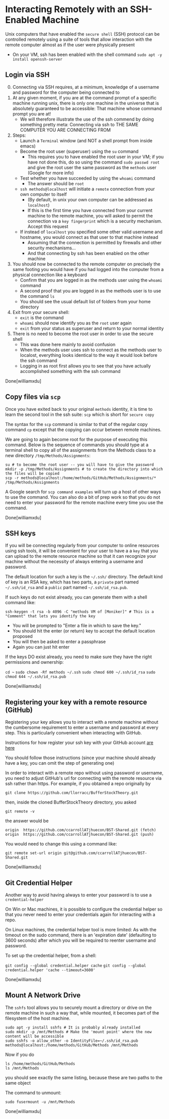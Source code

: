 # Interacting Remotely with an SSH-Enabled Machine

Unix computers that have enabled the `secure shell` (SSH) protocol can be controlled remotely using a suite of tools
that allow interaction with the remote computer almost as if the user were physically present

* On your VM, ssh has been enabled with the shell command `sudo apt -y install openssh-server`

## Login via SSH
0. Connecting via SSH requires, at a minimum, knowledge of a username and password for the computer being connected to
0. At any given moment, if you are at the command prompt of a specific machine running unix, there is only one machine in the universe that is absolutely guaranteed to be accessible: That machine whose command prompt you are at!
   * We will therefore illustrate the use of the ssh commend by doing something pretty meta: Connecting via ssh to THE SAME COMPUTER YOU ARE CONNECTING FROM
0. Steps:
   * Launch a `Terminal` window (and NOT a shell prompt from inside emacs)
   * Become the root user (superuser) using the `su` command
      * This requires you to have enabled the root user in your VM; if you have not done this, do so using the command `sudo passwd root` and give the root user the same password as the `methods` user (Google for more info)
   * Test whether you have succeeded by using the `whoami` command
      * The answer should be `root`
   * `ssh methods@localhost` will initiate a `remote` connection from your own computer to itself
	  * (By default, in unix your own computer can be addressed as `localhost`)
      * If this is the first time you have connected from your current machine to the remote machine, you will asked to permit the connection va a `key fingerprint` which is a security mechanism. Accept this request
   * If instead of `localhost` you specified some other valid username and hostname, you would connect as that user to that machine instead
      * Assuming that the connection is permitted by firewalls and other security mechanisms...
	  * And that connecting by ssh has been enabled on the other machine
0. You should now be connected to the remote computer on precisely the same footing you would have if you had logged into the computer from a physical connection like a keyboard
   * Confirm that you are logged in as the methods user using the `whoami` command
   * A second proof that you are logged in as the methods user is to use the command `ls`
   * You should see the usual default list of folders from your home directory
0. Exit from your secure shell:
   * `exit` is the command
   * `whoami` should now identify you as the `root` user again
   * `exit` from your status as superuser and return to your normal identity
0. There is no need to become the root user in order to use the secure shell
   * This was done here mainly to avoid confusion
   * When the methods user uses ssh to connect as the methods user to localost, everything looks identical to the way it would look before the ssh command
   * Logging in as root first allows you to see that you have actually accomplished something with the ssh command

Done[williamxdu]

## Copy files via `scp`

Once you have exited back to your original `methods` identity, it is time to learn the second tool in the ssh suite: `scp` which is short for `secure copy`

The syntax for the `scp` command is similar to that of the regular copy command `cp` except that the copying can occur between remote machines.

We are going to again become root for the purpose of executing this command. Below is the sequence of commands you should type at a terminal shell to copy all of the assignments from the Methods class to a new directory `/tmp/Methods/Assignments`:

    su # to become the root user -- you will have to give the password
	mkdir -p /tmp/Methods/Assignments # to create the directory into which the files will be copied
	scp -r methods@localhost:/home/methods/GitHub/Methods/Assignments/* /tmp/Methods/Assignments

A Google search for `scp command examples` will turn up a host of other ways to use the command. You can also do a bit of
prep work so that you do not need to enter your password for the remote machine every time you use the command.

Done[williamxdu]

## SSH keys

If you will be connecting regularly from your computer to online resources using ssh tools, it will be convenient for your user to have a a `key` that you can upload to the remote resource machine so that it can recognize your machine without the necessity of always entering a username and password.

The default location for such a key is the `~/.ssh/` directory. The default kind of key is an RSA key, which has two parts, a `private` part named `~/.ssh/id_rsa` and a `public` part named `~/.ssh/id_rsa.pub`.  

If such keys do not exist already, you can generate them with a shell command like:

	ssh-keygen -t rsa -b 4096 -C "methods VM of [Moniker]" # This is a "Comment" that lets you identify the key

   * You will be prompted to "Enter a file in which to save the key."
   * You should hit the enter (or return) key to accept the default location proposed
   * You will then be asked to enter a passphrase
   * Again you can just hit enter

If the keys DO exist already, you need to make sure they have the right permissions and ownership:

  `cd ~`
  `sudo chown -Rf methods ~/.ssh`
  `sudo chmod 600 ~/.ssh/id_rsa`
  `sudo chmod 644 ~/.ssh/id_rsa.pub`

Done[williamxdu]

## Registering your key with a remote resource (GitHub)

   Registering your key allows you to interact with a remote machine without the cumbersome requirement to enter a username and password at every step. This is particularly convenient when interacting with GitHub.

   Instructions for how register your ssh key with your GitHub account [are here](https://help.github.com/en/articles/adding-a-new-ssh-key-to-your-github-account)

   You should follow those instructions (since your machine should already have a key, you can omit the step of generating one)

   In order to interact with a remote repo without using password or username, you need to adjust GitHub's url for connecting with the remote resource via ssh rather than https.  For example, if you obtained a repo originally by

   `git clone https://github.com/llorracc/BufferStockTheory.git`

   then, inside the cloned BufferStockTheory directory, you asked

   `git remote -v`

   the answer would be

   `origin	https://github.com/ccarrollATjhuecon/BST-Shared.git (fetch)`
   `origin	https://github.com/ccarrollATjhuecon/BST-Shared.git (push)`

You would need to change this using a command like:

  `git remote set-url origin git@github.com/ccarrollATjhuecon/BST-Shared.git`

Done[williamxdu]

## Git Credential Helper

Another way to avoid having always to enter your password is to use a `credential-helper`

On Win or Mac machines, it is possible to configure the credential helper so that you never need to enter your credentials again for interacting with a repo.

On Linux machines, the credential helper tool is more limited: As with the timeout on the sudo command, there is an 'expiration date' (defaulting to 3600 seconds) after which you will be required to reenter username and password.

To set up the credential helper, from a shell:

   `git config --global credential.helper cache`
   `git config --global credential.helper 'cache --timeout=3600'`

Done[williamxdu]

## Mount A Network Drive

The `sshfs` tool allows you to securely mount a directory or drive on the remote machine in such a way that, while mounted, it becomes part of the filesystem of the host machine.

	sudo apt -y install sshfs # It is probably already installed
	sudo mkdir -p /mnt/Methods # Make the 'mount point' where the new content will be accessible
	sudo sshfs -o allow_other -o IdentityFile=~/.ssh/id_rsa.pub methods@localhost:/home/methods/GitHub/Methods /mnt/Methods

Now if you do

	ls /home/methods/GitHub/Methods
	ls /mnt/Methods

you should see exactly the same listing, because these are two paths to the same object

The command to unmount:

	sudo fusermount -u /mnt/Methods

Done[williamxdu]

